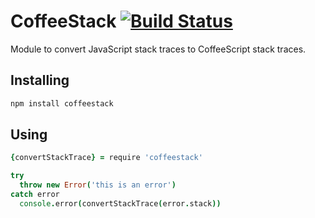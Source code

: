 # CoffeeStack [![Build Status](https://travis-ci.org/kevinsawicki/coffeestack.png)](https://travis-ci.org/kevinsawicki/coffeestack)

Module to convert JavaScript stack traces to CoffeeScript stack traces.

## Installing

```sh
npm install coffeestack
```

## Using

```coffeescript
{convertStackTrace} = require 'coffeestack'

try
  throw new Error('this is an error')
catch error
  console.error(convertStackTrace(error.stack))
```

